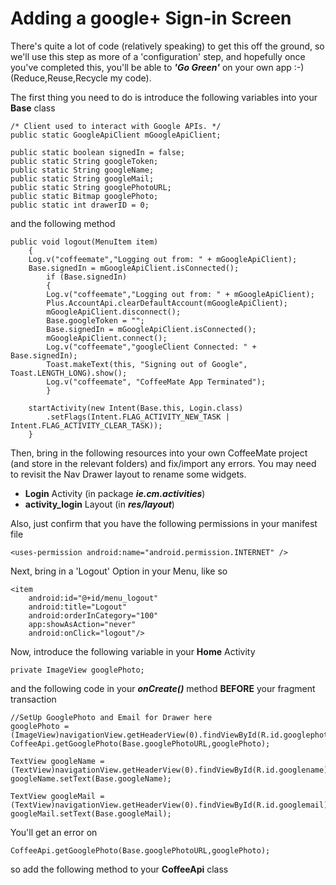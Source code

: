 # Adding a google+ Sign-in Screen

There's quite a lot of code \(relatively speaking\) to get this off the ground, so we'll use this step as more of a 'configuration' step, and hopefully once you've completed this, you'll be able to **_'Go Green'_** on your own app :-\) \(Reduce,Reuse,Recycle my code\).

The first thing you need to do is introduce the following variables into your **Base** class

```
/* Client used to interact with Google APIs. */
public static GoogleApiClient mGoogleApiClient;

public static boolean signedIn = false;
public static String googleToken;
public static String googleName;
public static String googleMail;
public static String googlePhotoURL;
public static Bitmap googlePhoto;
public static int drawerID = 0;
```

and the following method

```
public void logout(MenuItem item) 
    { 
    Log.v("coffeemate","Logging out from: " + mGoogleApiClient); 
    Base.signedIn = mGoogleApiClient.isConnected(); 
        if (Base.signedIn) 
        { 
        Log.v("coffeemate","Logging out from: " + mGoogleApiClient); 
        Plus.AccountApi.clearDefaultAccount(mGoogleApiClient); 
        mGoogleApiClient.disconnect(); 
        Base.googleToken = ""; 
        Base.signedIn = mGoogleApiClient.isConnected(); 
        mGoogleApiClient.connect(); 
        Log.v("coffeemate","googleClient Connected: " + Base.signedIn); 
        Toast.makeText(this, "Signing out of Google", Toast.LENGTH_LONG).show(); 
        Log.v("coffeemate", "CoffeeMate App Terminated"); 
        } 

    startActivity(new Intent(Base.this, Login.class) 
        .setFlags(Intent.FLAG_ACTIVITY_NEW_TASK | Intent.FLAG_ACTIVITY_CLEAR_TASK));
    }
```

Then, bring in the following resources into your own CoffeeMate project \(and store in the relevant folders\) and fix\/import any errors. You may need to revisit the Nav Drawer layout to rename some widgets.

* **Login** Activity \(in package **_ie.cm.activities_**\)
* **activity\_login** Layout \(in **_res\/layout_**\)

Also, just confirm that you have the following permissions in your manifest file

```
<uses-permission android:name="android.permission.INTERNET" />
```

Next, bring in a 'Logout' Option in your Menu, like so

```
<item    
    android:id="@+id/menu_logout"    
    android:title="Logout"    
    android:orderInCategory="100"    
    app:showAsAction="never"    
    android:onClick="logout"/>
```

Now, introduce the following variable in your **Home** Activity

```
private ImageView googlePhoto;
```

and the following code in your _**onCreate\(\)**_ method **BEFORE** your fragment transaction

```
//SetUp GooglePhoto and Email for Drawer here
googlePhoto = (ImageView)navigationView.getHeaderView(0).findViewById(R.id.googlephoto);
CoffeeApi.getGooglePhoto(Base.googlePhotoURL,googlePhoto);

TextView googleName = (TextView)navigationView.getHeaderView(0).findViewById(R.id.googlename);
googleName.setText(Base.googleName);

TextView googleMail = (TextView)navigationView.getHeaderView(0).findViewById(R.id.googlemail);
googleMail.setText(Base.googleMail);
```

You'll get an error on
```
CoffeeApi.getGooglePhoto(Base.googlePhotoURL,googlePhoto);
```
so add the following method to your <b>CoffeeApi</b> class


